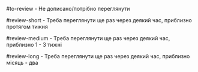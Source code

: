 #to-review - Не дописано/потрібно переглянути 

#review-short - Треба переглянути ще раз через деякий час, приблизно протягом тижня

#review-medium - Треба переглянути ще раз через деякий час, приблизно 1 - 3 тижні

#review-long - Треба переглянути ще раз через деякий час, приблизно місяць - два